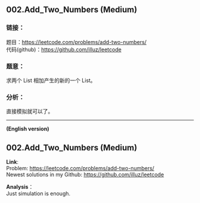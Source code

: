 ## 002.Add_Two_Numbers (Medium)  
  
  
### **链接**：  
题目：https://leetcode.com/problems/add-two-numbers/  
代码(github)：https://github.com/illuz/leetcode  
  
### **题意**：  
求两个 List 相加产生的新的一个 List。  
  
### **分析**：  
直接模拟就可以了。  
  
---  
  
**(English version)**  
  
## 002.Add_Two_Numbers (Medium)  
  
  
**Link**:  
Problem: https://leetcode.com/problems/add-two-numbers/  
Newest solutions in my Github: https://github.com/illuz/leetcode  
  
**Analysis**：  
Just simulation is enough.  
